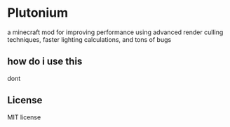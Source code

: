 # Plutonium
a minecraft mod for improving performance using advanced render culling techniques, faster lighting calculations, and tons of bugs

## how do i use this
dont

## License
MIT license
